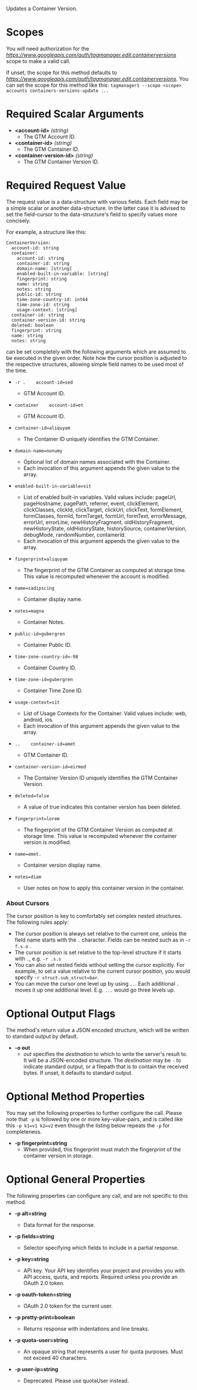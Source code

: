 Updates a Container Version.
# Scopes

You will need authorization for the *https://www.googleapis.com/auth/tagmanager.edit.containerversions* scope to make a valid call.

If unset, the scope for this method defaults to *https://www.googleapis.com/auth/tagmanager.edit.containerversions*.
You can set the scope for this method like this: `tagmanager1 --scope <scope> accounts containers-versions-update ...`
# Required Scalar Arguments
* **&lt;account-id&gt;** *(string)*
    - The GTM Account ID.
* **&lt;container-id&gt;** *(string)*
    - The GTM Container ID.
* **&lt;container-version-id&gt;** *(string)*
    - The GTM Container Version ID.
# Required Request Value

The request value is a data-structure with various fields. Each field may be a simple scalar or another data-structure.
In the latter case it is advised to set the field-cursor to the data-structure's field to specify values more concisely.

For example, a structure like this:
```
ContainerVersion:
  account-id: string
  container:
    account-id: string
    container-id: string
    domain-name: [string]
    enabled-built-in-variable: [string]
    fingerprint: string
    name: string
    notes: string
    public-id: string
    time-zone-country-id: int64
    time-zone-id: string
    usage-context: [string]
  container-id: string
  container-version-id: string
  deleted: boolean
  fingerprint: string
  name: string
  notes: string

```

can be set completely with the following arguments which are assumed to be executed in the given order. Note how the cursor position is adjusted to the respective structures, allowing simple field names to be used most of the time.

* `-r .    account-id=sed`
    - GTM Account ID.
* `container    account-id=et`
    - GTM Account ID.
* `container-id=aliquyam`
    - The Container ID uniquely identifies the GTM Container.
* `domain-name=nonumy`
    - Optional list of domain names associated with the Container.
    - Each invocation of this argument appends the given value to the array.
* `enabled-built-in-variable=sit`
    - List of enabled built-in variables. Valid values include: pageUrl, pageHostname, pagePath, referrer, event, clickElement, clickClasses, clickId, clickTarget, clickUrl, clickText, formElement, formClasses, formId, formTarget, formUrl, formText, errorMessage, errorUrl, errorLine, newHistoryFragment, oldHistoryFragment, newHistoryState, oldHistoryState, historySource, containerVersion, debugMode, randomNumber, containerId.
    - Each invocation of this argument appends the given value to the array.
* `fingerprint=aliquyam`
    - The fingerprint of the GTM Container as computed at storage time. This value is recomputed whenever the account is modified.
* `name=sadipscing`
    - Container display name.
* `notes=magna`
    - Container Notes.
* `public-id=gubergren`
    - Container Public ID.
* `time-zone-country-id=-98`
    - Container Country ID.
* `time-zone-id=gubergren`
    - Container Time Zone ID.
* `usage-context=sit`
    - List of Usage Contexts for the Container. Valid values include: web, android, ios.
    - Each invocation of this argument appends the given value to the array.

* `..    container-id=amet`
    - GTM Container ID.
* `container-version-id=eirmod`
    - The Container Version ID uniquely identifies the GTM Container Version.
* `deleted=false`
    - A value of true indicates this container version has been deleted.
* `fingerprint=lorem`
    - The fingerprint of the GTM Container Version as computed at storage time. This value is recomputed whenever the container version is modified.
* `name=amet.`
    - Container version display name.
* `notes=diam`
    - User notes on how to apply this container version in the container.


### About Cursors

The cursor position is key to comfortably set complex nested structures. The following rules apply:

* The cursor position is always set relative to the current one, unless the field name starts with the `.` character. Fields can be nested such as in `-r f.s.o` .
* The cursor position is set relative to the top-level structure if it starts with `.`, e.g. `-r .s.s`
* You can also set nested fields without setting the cursor explicitly. For example, to set a value relative to the current cursor position, you would specify `-r struct.sub_struct=bar`.
* You can move the cursor one level up by using `..`. Each additional `.` moves it up one additional level. E.g. `...` would go three levels up.


# Optional Output Flags

The method's return value a JSON encoded structure, which will be written to standard output by default.

* **-o out**
    - *out* specifies the *destination* to which to write the server's result to.
      It will be a JSON-encoded structure.
      The *destination* may be `-` to indicate standard output, or a filepath that is to contain the received bytes.
      If unset, it defaults to standard output.
# Optional Method Properties

You may set the following properties to further configure the call. Please note that `-p` is followed by one 
or more key-value-pairs, and is called like this `-p k1=v1 k2=v2` even though the listing below repeats the
`-p` for completeness.

* **-p fingerprint=string**
    - When provided, this fingerprint must match the fingerprint of the container version in storage.

# Optional General Properties

The following properties can configure any call, and are not specific to this method.

* **-p alt=string**
    - Data format for the response.

* **-p fields=string**
    - Selector specifying which fields to include in a partial response.

* **-p key=string**
    - API key. Your API key identifies your project and provides you with API access, quota, and reports. Required unless you provide an OAuth 2.0 token.

* **-p oauth-token=string**
    - OAuth 2.0 token for the current user.

* **-p pretty-print=boolean**
    - Returns response with indentations and line breaks.

* **-p quota-user=string**
    - An opaque string that represents a user for quota purposes. Must not exceed 40 characters.

* **-p user-ip=string**
    - Deprecated. Please use quotaUser instead.
